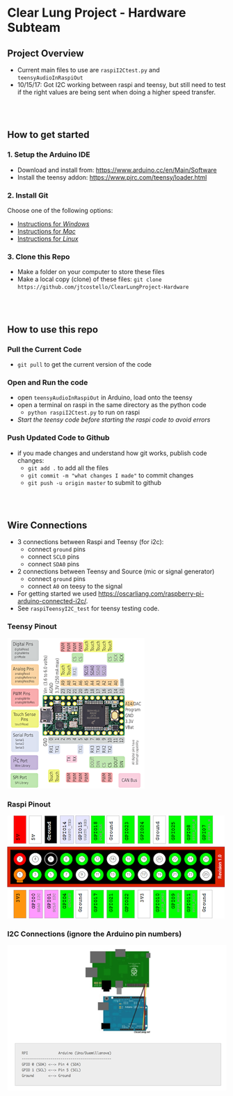 # Clear Lung Project - Hardware Subteam
## Project Overview
- Current main files to use are `raspiI2Ctest.py` and `teensyAudioInRaspiOut`
- 10/15/17: Got I2C working between raspi and teensy, but still need to test if the right values are being sent when doing a higher speed transfer.

<br><br>
## How to get started
### 1. Setup the Arduino IDE
- Download and install from: https://www.arduino.cc/en/Main/Software
- Install the teensy addon: https://www.pjrc.com/teensy/loader.html
### 2. Install Git
Choose one of the following options:
- [Instructions for *Windows*](https://gist.github.com/derhuerst/1b15ff4652a867391f03#file-linux-md)
- [Instructions for *Mac*](https://gist.github.com/derhuerst/1b15ff4652a867391f03#file-mac-md)
- [Instructions for *Linux*](https://gist.github.com/derhuerst/1b15ff4652a867391f03#file-linux-md)
### 3. Clone this Repo
- Make a folder on your computer to store these files
- Make a local copy (clone) of these files: `git clone https://github.com/jtcostello/ClearLungProject-Hardware`

<br><br>
## How to use this repo
### Pull the Current Code
- `git pull` to get the current version of the code
### Open and Run the code
- open `teensyAudioInRaspiOut` in Arduino, load onto the teensy
- open a terminal on raspi in the same directory as the python code
  - `python raspiI2Ctest.py` to run on raspi
- *Start the teensy code before starting the raspi code to avoid errors*
### Push Updated Code to Github
- if you made changes and understand how git works, publish code changes:
  - `git add .` to add all the files
  - `git commit -m "what changes I made"` to commit changes
  - `git push -u origin master` to submit to github

<br><br>
## Wire Connections
- 3 connections between Raspi and Teensy (for i2c): 
  - connect `ground` pins
  - connect `SCL0` pins
  - connect `SDA0` pins
- 2 connections between Teensy and Source (mic or signal generator)
  - connect `ground` pins
  - connect `A0` on teesy to the signal
- For getting started we used https://oscarliang.com/raspberry-pi-arduino-connected-i2c/.
- See `raspiTeensyI2C_test` for teensy testing code. 
### Teensy Pinout
![Teensy Pinout](https://github.com/jtcostello/ClearLungProject-Hardware/blob/master/ReferenceDocs/teensy3.2pinout.png)
### Raspi Pinout
![Raspi Pinout](https://github.com/jtcostello/ClearLungProject-Hardware/blob/master/ReferenceDocs/raspiGPIOpinout.png)
### I2C Connections (ignore the Arduino pin numbers)
![I2C Setup](https://github.com/jtcostello/ClearLungProject-Hardware/blob/master/ReferenceDocs/teensy_raspi_connections.png)


